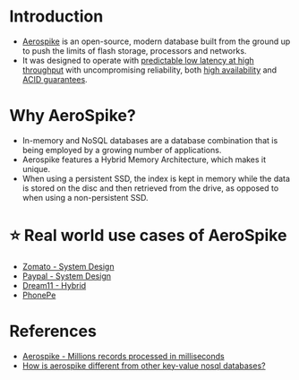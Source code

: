 # Introduction
- [Aerospike](https://aerospike.com/) is an open-source, modern database built from the ground up to push the limits of flash storage, processors and networks. 
- It was designed to operate with [predictable low latency at high throughput](../../7_Scalability/Latency.md) with uncompromising reliability, both [high availability](../../7a_HighAvailability/HighAvailability.md) and [ACID guarantees](../1_ACIDTransactions/Readme.md).

# Why AeroSpike?
- In-memory and NoSQL databases are a database combination that is being employed by a growing number of applications. 
- Aerospike features a Hybrid Memory Architecture, which makes it unique. 
- When using a persistent SSD, the index is kept in memory while the data is stored on the disc and then retrieved from the drive, as opposed to when using a non-persistent SSD.

# :star: Real world use cases of AeroSpike
- [Zomato - System Design](../../0_HLDUseCasesProblems/FoodOrderingZomatoSwiggy/Readme.md)
- [Paypal - System Design](../../1_TechStacks/PayPalTechStack.md)
- [Dream11 - Hybrid](https://aerospike.com/customers/dream11/)
- [PhonePe](../../1_TechStacks/PhonePeTechStack.md)

# References
- [Aerospike - Millions records processed in milliseconds](https://www.trustradius.com/reviews/aerospike-2022-01-08-07-24-05)
- [How is aerospike different from other key-value nosql databases?](https://stackoverflow.com/questions/24482337/how-is-aerospike-different-from-other-key-value-nosql-databases)